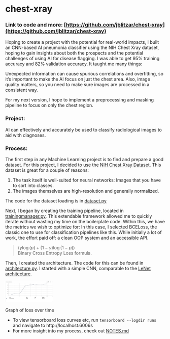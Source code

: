 # chest-xray

### Link to code and more: [https://github.com/jblitzar/chest-xray](https://github.com/jblitzar/chest-xray)

Hoping to create a project with the potential for real-world impacts, I built an CNN-based AI pneumonia classifier using the NIH Chest Xray dataset, hoping to gain insights about both the prospects and the potential challenges of using AI for disease flagging. I was able to get 95% training accuracy and 82% validation accuracy. It taught me many things:

Unexpected information can cause spurious correlations and overfitting, so it’s important to make the AI focus on just the chest area. Also, image quality matters, so you need to make sure images are processed in a consistent way.

For my next version, I hope to implement a preprocessing and masking pipeline to focus on only the chest region.

### Project:

AI can effectively and accurately be used to classify radiological images to aid with diagnoses.

### Process:

The first step in any Machine Learning project is to find and prepare a good dataset. For this project, I decided to use the [NIH Chest Xray Dataset](https://www.kaggle.com/datasets/nih-chest-xrays/data). This dataset is great for a couple of reasons:

1. The task itself is well-suited for neural networks: Images that you have to sort into classes.
2. The images themselves are high-resolution and generally normalized.

The code for the dataset loading is in [dataset.py](https://github.com/JBlitzar/chest-xray/blob/main/dataset.py)

Next, I began by creating the training pipeline, located in [trainingmanager.py](https://github.com/JBlitzar/chest-xray/blob/main/trainingmanager.py). This extendable framework allowed me to quickly iterate without wasting my time on the boilerplate code. Within this, we have the metrics we wish to optimize for: In this case, I selected BCELoss, the classic one to use for classification pipelines like this. While initially a lot of work, the effort paid off: a clean OOP system and an accessible API.

> ${(y\log(p) + (1 - y)\log(1 - p))}$ <br> Binary Cross Entropy Loss formula.

Then, I created the architecture. The code for this can be found in [architecture.py](https://github.com/JBlitzar/chest-xray/blob/main/architecture.py). I started with a simple CNN, comparable to the [LeNet architecture](https://en.wikipedia.org/wiki/LeNet).

<img src="loss_curve.png" width="30%">

Graph of loss over time

- To view tensorboard loss curves etc, run `tensorboard --logdir runs` and navigate to http://localhost:6006s
- For more insight into my process, check out [NOTES.md](NOTES.md)
